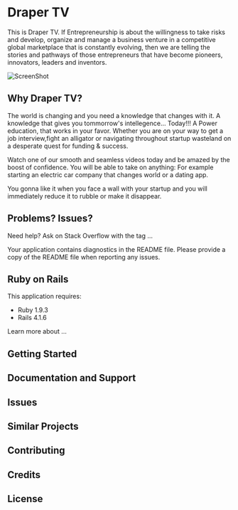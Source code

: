 Draper TV
================
This is Draper TV.
If Entrepreneurship is about the willingness to take risks and develop, organize and manage a business venture in a competitive global marketplace that is constantly evolving, then we are telling the stories and pathways of those entrepreneurs that have become pioneers, innovators, leaders and inventors.

![ScreenShot](http://imgs.abduzeedo.com/files/articles/logo-design-tvs/2dc1af480040f81cb3f0b7078b2334f0.png
)


Why Draper TV?
-----------

The world is changing and you need a knowledge that changes with it.
A knowledge that gives you tommorrow's intellegence… Today!!!
A Power education, that works in your favor.
Whether you are on your way to get a job interview,fight an alligator or
navigating throughout startup wasteland on a desperate quest for funding & success.

Watch one of our smooth and seamless videos today and be amazed by the boost of confidence.
You will be able to take on anything:
For example starting an electric car company that changes world or a dating app.

You gonna like it when you face a wall with your startup and you will immediately reduce it to rubble or make it disappear.


Problems? Issues?
-----------

Need help? Ask on Stack Overflow with the tag ...

Your application contains diagnostics in the README file. Please provide a copy of the README file when reporting any issues.



Ruby on Rails
-------------

This application requires:

- Ruby 1.9.3
- Rails 4.1.6

Learn more about ...

Getting Started
---------------

Documentation and Support
-------------------------

Issues
-------------

Similar Projects
----------------

Contributing
------------

Credits
-------

License
-------
